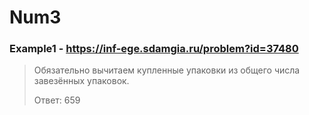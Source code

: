 # Num3
### Example1 - https://inf-ege.sdamgia.ru/problem?id=37480
> Обязательно вычитаем купленные упаковки из общего числа завезённых упаковок.
> 
> Ответ: 659
